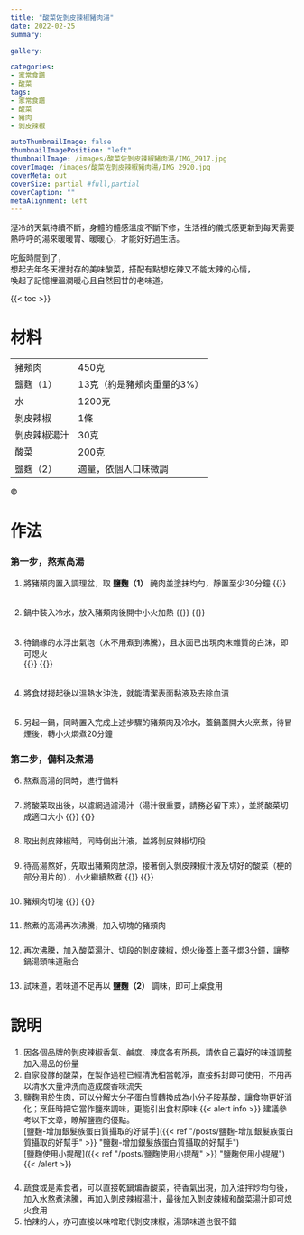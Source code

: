 ```yaml
---
title: "酸菜佐剝皮辣椒豬肉湯"
date: 2022-02-25
summary:

gallery: 

categories:
- 家常食譜
- 酸菜
tags:
- 家常食譜
- 酸菜
- 豬肉
- 剝皮辣椒

autoThumbnailImage: false
thumbnailImagePosition: "left"
thumbnailImage: /images/酸菜佐剝皮辣椒豬肉湯/IMG_2917.jpg
coverImage: /images/酸菜佐剝皮辣椒豬肉湯/IMG_2920.jpg
coverMeta: out
coverSize: partial #full,partial
coverCaption: ""
metaAlignment: left
---
```

溼冷的天氣持續不斷，身體的體感溫度不斷下修，生活裡的儀式感更新到每天需要熱呼呼的湯來暖暖胃、暖暖心，才能好好過生活。
<!--more-->
吃飯時間到了，\
想起去年冬天裡封存的美味酸菜，搭配有點想吃辣又不能太辣的心情，\
喚起了記憶裡溫潤暖心且自然回甘的老味道。

{{< toc >}}

# 材料
|||
|:--|:--|
|豬頰肉|450克|
|鹽麴（1）|13克（約是豬頰肉重量的3%）|
|水|1200克|
|剝皮辣椒|1條|
|剝皮辣椒湯汁|30克|
|酸菜|200克|
|鹽麴（2）|適量，依個人口味微調|
&copy;

# 作法
### 第一步，熬煮高湯
1. 將豬頰肉置入調理盆，取 **鹽麴（1）** 醃肉並塗抹均勻，靜置至少30分鐘
{{<image classes="clear nocaption fancybox fig-100" thumbnail-width="50%" thumbnail-height="50%" src="/images/酸菜佐剝皮辣椒豬肉湯/IMG_2801.jpg" title="" >}}

######
2. 鍋中裝入冷水，放入豬頰肉後開中小火加熱
{{<image classes="nocaption fancybox fig-100" thumbnail-width="50%" thumbnail-height="50%" src="/images/酸菜佐剝皮辣椒豬肉湯/IMG_2900.jpg" title="" >}}
{{<image classes="clear">}}

######
3. 待鍋緣的水浮出氣泡（水不用煮到沸騰），且水面已出現肉末雜質的白沫，即可熄火\
{{<image classes="nocaption fancybox fig-100" thumbnail-width="50%" thumbnail-height="50%" src="/images/酸菜佐剝皮辣椒豬肉湯/IMG_2904.jpg" title="" >}}
{{<image classes="clear">}}

######
4. 將食材撈起後以溫熱水沖洗，就能清潔表面黏液及去除血漬

######
5. 另起一鍋，同時置入完成上述步驟的豬頰肉及冷水，蓋鍋蓋開大火烹煮，待冒煙後，轉小火燜煮20分鐘

### 第二步，備料及煮湯
6. 熬煮高湯的同時，進行備料

#####
7. 將酸菜取出後，以濾網過濾湯汁（湯汁很重要，請務必留下來），並將酸菜切成適口大小
{{<image classes="nocaption fancybox fig-100" thumbnail-width="50%" thumbnail-height="50%" src="/images/酸菜佐剝皮辣椒豬肉湯/IMG_2907.jpg" title="" >}}
{{<image classes="clear">}}

#####
8. 取出剝皮辣椒時，同時倒出汁液，並將剝皮辣椒切段

#####
9. 待高湯熬好，先取出豬頰肉放涼，接著倒入剝皮辣椒汁液及切好的酸菜（梗的部分用片的），小火繼續熬煮
{{<image classes="nocaption fancybox fig-100" thumbnail-width="50%" thumbnail-height="50%" src="/images/酸菜佐剝皮辣椒豬肉湯/IMG_2910.jpg" title="" >}}
{{<image classes="clear">}}

#####
10. 豬頰肉切塊
{{<image classes="nocaption fancybox fig-100" thumbnail-width="50%" thumbnail-height="50%" src="/images/酸菜佐剝皮辣椒豬肉湯/IMG_2914.jpg" title="" >}}
{{<image classes="clear">}}

#####
11. 熬煮的高湯再次沸騰，加入切塊的豬頰肉

#####
12. 再次沸騰，加入酸菜湯汁、切段的剝皮辣椒，熄火後蓋上蓋子燜3分鐘，讓整鍋湯頭味道融合

#####
13. 試味道，若味道不足再以 **鹽麴（2）** 調味，即可上桌食用

# 說明
1. 因各個品牌的剝皮辣椒香氣、鹹度、辣度各有所長，請依自己喜好的味道調整加入湯品的份量
2.	自家發酵的酸菜，在製作過程已經清洗相當乾淨，直接拆封即可使用，不用再以清水大量沖洗而造成酸香味流失
3.	鹽麴用於生肉，可以分解大分子蛋白質轉換成為小分子胺基酸，讓食物更好消化；烹飪時把它當作鹽來調味，更能引出食材原味
{{< alert info >}}
建議參考以下文章，瞭解鹽麴的優點。\
[鹽麴-增加銀髮族蛋白質攝取的好幫手]({{< ref "/posts/鹽麴-增加銀髮族蛋白質攝取的好幫手" >}} "鹽麴-增加銀髮族蛋白質攝取的好幫手")\
[鹽麴使用小提醒]({{< ref "/posts/鹽麴使用小提醒" >}} "鹽麴使用小提醒")
{{< /alert >}}
#####
4.	蔬食或是素食者，可以直接乾鍋煸香酸菜，待香氣出現，加入油拌炒均勻後，加入水熬煮沸騰，再加入剝皮辣椒湯汁，最後加入剝皮辣椒和酸菜湯汁即可熄火食用
5.	怕辣的人，亦可直接以味噌取代剝皮辣椒，湯頭味道也很不錯
